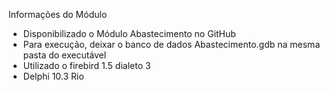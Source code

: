 Informações do Módulo

- Disponibilizado o Módulo Abastecimento no GitHub
- Para execução, deixar o banco de dados Abastecimento.gdb na mesma pasta do executável
- Utilizado o firebird 1.5 dialeto 3
- Delphi 10.3 Rio
